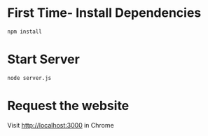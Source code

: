 # First Time- Install Dependencies

`npm install`

# Start Server

`node server.js`

# Request the website

Visit <http://localhost:3000> in Chrome
